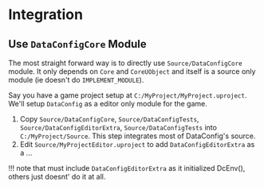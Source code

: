 # Integration

## Use `DataConfigCore` Module

The most straight forward way is to directly use `Source/DataConfigCore` module. It only depends on `Core` and `CoreUObject` and itself is a source only module (ie doesn't do `IMPLEMENT_MODULE`). 

Say you have a game project setup at `C:/MyProject/MyProject.uproject`. We'll setup `DataConfig` as a editor only module for the game.

1. Copy `Source/DataConfigCore`, `Source/DataConfigTests`, `Source/DataConfigEditorExtra`, `Source/DataConfigTests` into `C:/MyProject/Source`.
  This step integrates most of DataConfig's source.
2. Edit `Source/MyProjectEditor.uproject` to add `DataConfigEditorExtra` as a ...

!!! note that must include `DataConfigEditorExtra` as it initialized DcEnv(), others just doesnt' do it at all.

